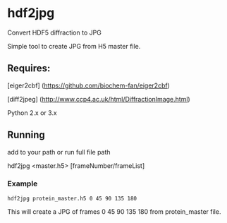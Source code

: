 # hdf2jpg
Convert HDF5 diffraction to JPG 


Simple tool to create JPG from H5 master file. 

## Requires:

[eiger2cbf] (https://github.com/biochem-fan/eiger2cbf)

[diff2jpeg] (http://www.ccp4.ac.uk/html/DiffractionImage.html)

Python 2.x or 3.x


## Running 

add to your path or run full file path 

hdf2jpg <master.h5> [frameNumber/frameList]

### Example

```hdf2jpg protein_master.h5 0 45 90 135 180```

This will create a JPG of frames 0 45 90 135 180 from protein_master file. 
